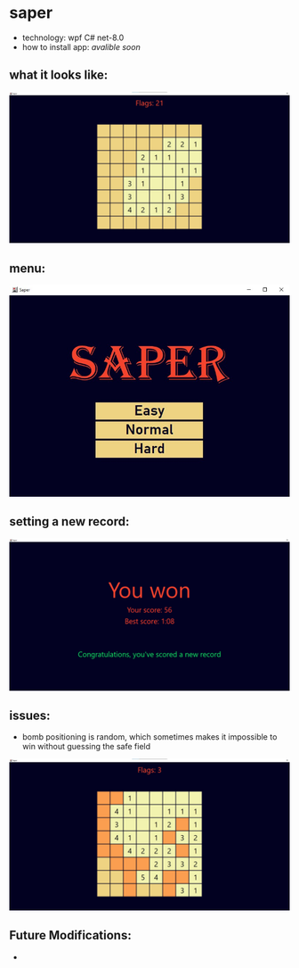 # saper

- technology: wpf C# net-8.0
- how to install app: _avalible soon_

## what it looks like:

![Something is wrong](https://github.com/DejwCpp/saper/blob/master/img/first-click.jpg)

## menu:

![Something is wrong](https://github.com/DejwCpp/saper/blob/master/img/menu.jpg)

## setting a new record:

![Something is wrong](https://github.com/DejwCpp/saper/blob/master/img/new-record.PNG)

## issues:

- bomb positioning is random, which sometimes makes it impossible to win without guessing the safe field

![Something is wrong](https://github.com/DejwCpp/saper/blob/master/img/generating-bombs-issue.jpg)

## Future Modifications:

-
